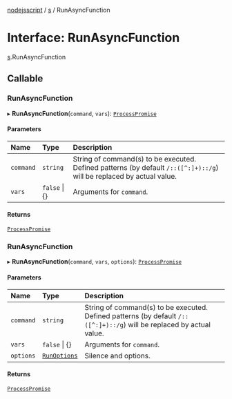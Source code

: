 [nodejsscript](../README.md) / [s](../modules/s.md) / RunAsyncFunction

# Interface: RunAsyncFunction

[s](../modules/s.md).RunAsyncFunction

## Callable

### RunAsyncFunction

▸ **RunAsyncFunction**(`command`, `vars`): [`ProcessPromise`](../classes/s.ProcessPromise.md)

#### Parameters

| Name | Type | Description |
| :------ | :------ | :------ |
| `command` | `string` | String of command(s) to be executed. Defined patterns (by default `/::([^:]+)::/g`) will be replaced by actual value. |
| `vars` | ``false`` \| {} | Arguments for `command`. |

#### Returns

[`ProcessPromise`](../classes/s.ProcessPromise.md)

### RunAsyncFunction

▸ **RunAsyncFunction**(`command`, `vars`, `options`): [`ProcessPromise`](../classes/s.ProcessPromise.md)

#### Parameters

| Name | Type | Description |
| :------ | :------ | :------ |
| `command` | `string` | String of command(s) to be executed. Defined patterns (by default `/::([^:]+)::/g`) will be replaced by actual value. |
| `vars` | ``false`` \| {} | Arguments for `command`. |
| `options` | [`RunOptions`](../modules/s.md#runoptions) | Silence and options. |

#### Returns

[`ProcessPromise`](../classes/s.ProcessPromise.md)
